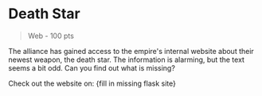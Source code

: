 # Death Star
> Web - 100 pts

The alliance has gained access to the empire's internal website about their newest weapon, the death star. The information is alarming, but the text seems a bit odd. Can you find out what is missing?

Check out the website on: {fill in missing flask site}